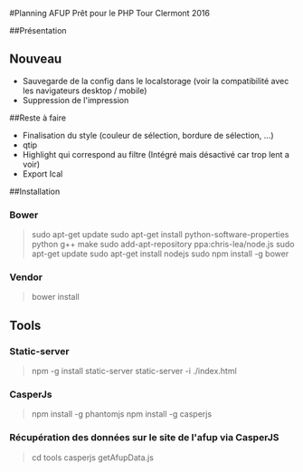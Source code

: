 #Planning AFUP
Prêt pour le PHP Tour Clermont 2016

##Présentation

## Nouveau
- Sauvegarde de la config dans le localstorage (voir la compatibilité avec les navigateurs desktop / mobile)
- Suppression de l'impression

##Reste à faire
- Finalisation du style (couleur de sélection, bordure de sélection, ...)
- qtip
- Highlight qui correspond au filtre (Intégré mais désactivé car trop lent a voir)
- Export Ical

##Installation

### Bower

> sudo apt-get update
> sudo apt-get install python-software-properties python g++ make
> sudo add-apt-repository ppa:chris-lea/node.js
> sudo apt-get update
> sudo apt-get install nodejs
> sudo npm install -g bower

### Vendor
> bower install

## Tools

### Static-server

> npm -g install static-server
> static-server -i ./index.html

### CasperJs

> npm install -g phantomjs
> npm install -g casperjs

### Récupération des données sur le site de l'afup via CasperJS

> cd tools
> casperjs getAfupData.js
